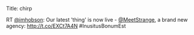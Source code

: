 Title: chirp

RT <a href="http://twitter.com/imhobson">@imhobson</a>: Our latest 'thing' is now live - <a href="http://twitter.com/MeetStrange">@MeetStrange</a>, a brand new agency: <a href="http://t.co/EXCt7A4N">http://t.co/EXCt7A4N</a> #InusitusBonumEst
